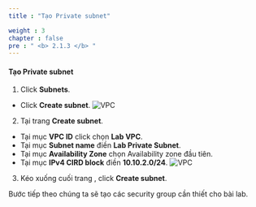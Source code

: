 ```yaml
---
title : "Tạo Private subnet"

weight : 3
chapter : false
pre : " <b> 2.1.3 </b> "
---
```


#### Tạo Private subnet

1. Click **Subnets**.
  - Click **Create subnet**.
![VPC](/images/2/18.png)

2. Tại trang **Create subnet**.
  - Tại mục **VPC ID** click chọn **Lab VPC**.
  - Tại mục **Subnet name** điền **Lab Private Subnet**.
  - Tại mục **Availability Zone** chọn Availability zone đầu tiên.
  - Tại mục **IPv4 CIRD block** điền **10.10.2.0/24**.
![VPC](/images/2/19.png)

3. Kéo xuống cuối trang , click **Create subnet**.

Bước tiếp theo chúng ta sẽ tạo các security group cần thiết cho bài lab.